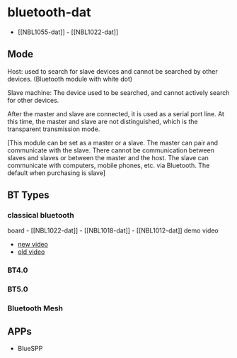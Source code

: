 
# bluetooth-dat 

- [[NBL1055-dat]] - [[NBL1022-dat]]


## Mode 

Host: used to search for slave devices and cannot be searched by other devices. (Bluetooth module with white dot)

Slave machine: The device used to be searched, and cannot actively search for other devices.

After the master and slave are connected, it is used as a serial port line. At this time, the master and slave are not distinguished, which is the transparent transmission mode.

[This module can be set as a master or a slave. The master can pair and communicate with the slave. There cannot be communication between slaves and slaves or between the master and the host. The slave can communicate with computers, mobile phones, etc. via Bluetooth. The default when purchasing is slave]


## BT Types 

### classical bluetooth

board -  [[NBL1022-dat]] - [[NBL1018-dat]] - [[NBL1012-dat]]
demo video 
- [new video](https://www.youtube.com/watch?v=d3qrE-TmKoE&ab_channel=Electrodragon)
- [old video](https://www.youtube.com/watch?v=CmMGhHMciu8)



### BT4.0

### BT5.0

### Bluetooth Mesh 



## APPs

- BlueSPP


